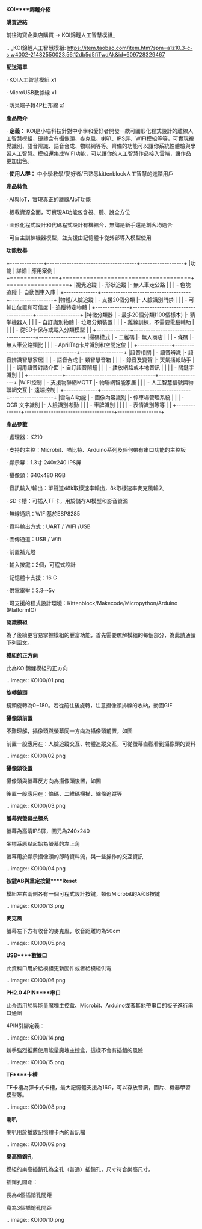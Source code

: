 **KOI****錦鯉介紹**

**購買連結**

前往淘寶企業店購買 → KOI錦鯉人工智慧模組_ 

.. _KOI錦鯉人工智慧模組: https://item.taobao.com/item.htm?spm=a1z10.3-c-s.w4002-21482550023.56.12db5d5fiTwdAk&id=609728329467

**配送清單**

·    KOI人工智慧模組 x1

·    MicroUSB數據線 x1

·    防呆端子轉4P杜邦線 x1

**產品簡介**

·    **定義：** KOI是小喵科技針對中小學和愛好者開發一款可圖形化程式設計的離線人工智慧模組，硬體含有攝像頭、麥克風、喇叭、IPS屏、WIFI模組等等，可實現視覺識別、語音辨識、語音合成、物聯網等等。齊備的功能可以讓你系統性體驗與學習人工智慧。模組還集成WIFI功能，可以讓你的人工智慧作品接入雲端，讓作品更加出色。 

·    **使用人群：** 中小學教學/愛好者/已熟悉kittenblock人工智慧的進階用戶

**產品特色**

·    AI與IoT，實現真正的離線AIoT功能 

·    板載資源全面，可實現AI功能包含視、聽、說全方位 

·    圖形化程式設計和代碼程式設計有機結合，無論是新手還是創客均適合

·    可自主訓練機器模型，並支援由記憶體卡從外部導入模型使用 

**功能枚舉**

+--------------+-------------------------------------+------------------+ |功能 | 詳細 | 應用案例 | +==============+=====================================+==================+ |視覺追蹤 | - 形狀追蹤 |- 無人車走公路 | | | - 色塊追蹤 |- 自動倒車入庫 | +--------------+-------------------------------------+------------------+ |物體/人臉追蹤 | - 支援20個分類 |- 人臉識別門禁 | | | - 可輸出位置和可信度 |- 追蹤特定物體 | +--------------+-------------------------------------+------------------+ |特徵分類器 | - 最多20個分類(100個樣本) |- 猜拳機器人 | | | - 自訂識別物體 |- 垃圾分類裝置 | | | - 離線訓練，不需要電腦輔助 | | | | - 從SD卡保存或載入分類模型 | | +--------------+-------------------------------------+------------------+ |掃碼模式 | - 二維碼 |- 無人商店 | | | - 條碼 |- 無人車公路類比 | | | - AprilTag卡片識別和空間定位 | | +--------------+-------------------------------------+------------------+ |語音相關 | - 語音辨識 |- 語音辨識智慧家居| | | - 語音合成 |- 類智慧音箱 | | | - 錄音及變聲 |- 天氣播報助手 | | | - 調用語音對話介面 |- 自訂語音鬧鐘 | | | - 播放網路或本地音訊 | | | | - 關鍵字識別 | | +--------------+-------------------------------------+------------------+ |WIFI控制 | - 支援物聯網MQTT |- 物聯網智能家居 | | | - 人工智慧信號與物聯網交互 |- 遠端控制 | +--------------+-------------------------------------+------------------+ |雲端AI功能 | - 圖像內容識別 |- 停車場管理系統 | | | - OCR 文字識別 |- 人臉識別考勤 | | | - 車牌識別 | | | | - 表情識別等等 | | +--------------+-------------------------------------+------------------+

**產品參數**

·    處理器：K210

·    支持的主控：Microbit、喵比特、Arduino系列及任何帶有串口功能的主控板

·    顯示幕：1.3寸 240x240 IPS屏

·    攝像頭：640x480 RGB

·    音訊輸入/輸出：單聲道48k取樣速率輸出，8k取樣速率麥克風輸入

·    SD卡槽：可插入TF卡，用於儲存AI模型和影音資源

·    無線通訊：WIFI基於ESP8285

·    資料輸出方式：UART / WIFI /USB

·    圖傳通道：USB / Wifi

·    前置補光燈

·    輸入按鍵：2個，可程式設計

·    記憶體卡支援：16 G

·    供電電壓：3.3～5v 

·    可支援的程式設計環境：Kittenblock/Makecode/Micropython/Arduino (PlatformIO) 

**認識模組**

為了後續更容易掌握模組的豐富功能，首先需要瞭解模組的每個部分，為此請通讀下列圖文。 

**模組的正方向**

此為KOI錦鯉模組的正方向

.. image:: KOI00/01.png

**旋轉鏡頭**

鏡頭旋轉為0~180。若從前往後旋轉，注意攝像頭排線的收納，動圖GIF

**攝像頭前置**

不難理解，攝像頭與螢幕同一方向為攝像頭前置，如圖

前置一般應用在：人臉追蹤交互、物體追蹤交互，可從螢幕直觀看到攝像頭的資料

.. image:: KOI00/02.png

**攝像頭後置**

攝像頭與螢幕反方向為攝像頭後置，如圖

後置一般應用在：條碼、二維碼掃描、線條追蹤等

.. image:: KOI00/03.png

**螢幕與螢幕坐標系**

螢幕為高清IPS屏，圖元為240x240

坐標系原點起始為螢幕的左上角

螢幕用於顯示攝像頭的即時資料流，與一些操作的交互資訊

.. image:: KOI00/04.png

**按鍵****AB****與重定按鍵****Reset**

模組左右兩側各有一個可程式設計按鍵，類似Microbit的A和B按鍵

.. image:: KOI00/13.png

**麥克風**

螢幕左下方有收音的麥克風，收音距離約為50cm

.. image:: KOI00/05.png

**USB****數據口**

此資料口用於給模組更新固件或者給模組供電

.. image:: KOI00/06.png

**PH2.0 4PIN****串口**

此介面用於與能量魔塊主控盒、Microbit、Arduino或者其他帶串口的板子進行串口通訊

4PIN引腳定義：

.. image:: KOI00/14.png

新手強烈推薦使用能量魔塊主控盒，這樣不會有插錯的風險

.. image:: KOI00/15.png

**TF****卡槽**

TF卡槽為彈卡式卡槽，最大記憶體支援為16G，可以存放音訊，圖片、機器學習模型等。

.. image:: KOI00/08.png

**喇叭**

喇叭用於播放記憶體卡內的音訊檔

.. image:: KOI00/09.png

**樂高插銷孔**

模組的樂高插銷孔為全孔（普通）插銷孔，尺寸符合樂高尺寸。

插銷孔間距：

長為4個插銷孔間距

寬為3個插銷孔間距

.. image:: KOI00/10.png

 